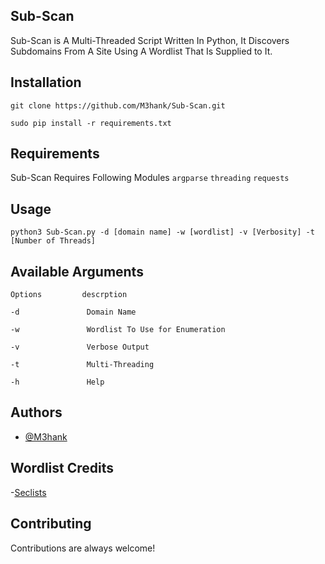 ## Sub-Scan

Sub-Scan is A Multi-Threaded Script Written In Python, It Discovers Subdomains From A Site Using A Wordlist That Is Supplied to It.



## Installation

```
git clone https://github.com/M3hank/Sub-Scan.git
```
```
sudo pip install -r requirements.txt
```
## Requirements

Sub-Scan Requires Following Modules
`argparse`
`threading`
`requests`


## Usage

```
python3 Sub-Scan.py -d [domain name] -w [wordlist] -v [Verbosity] -t [Number of Threads]
```

## Available Arguments

```
Options         descrption

-d               Domain Name 

-w               Wordlist To Use for Enumeration

-v               Verbose Output

-t               Multi-Threading

-h               Help
```


## Authors

- [@M3hank](https://www.github.com/M3hank)


## Wordlist Credits

-[Seclists](https://www.github.com/danielmiessler/SecLists)

## Contributing

Contributions are always welcome!


